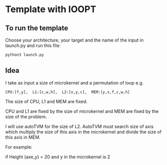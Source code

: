 # Template with IOOPT

## To run the template

Choose your architecture, your target and the name of the input in launch.py and run this file:

```sh
python3 launch.py
```


## Idea

I take as input a size of microkernel and a permutation of loop e.g.

```
CPU:[f,y],  L1:[c,w,h],  L2:[x,y,c],  MEM:[y,x,f,c,w,h]
```

The size of CPU, L1 and MEM are fixed.

CPU and L1 are fixed by the size of microkernel and MEM are fixed by the size of the problem.

I will use autoTVM for the size of L2. AutoTVM must search size of axis which multiply the size of this axis in the microkernel and divide the size of this axis in MEM.


For example:

if Height (axe_y) = 20 and y in the microkernel is 2

